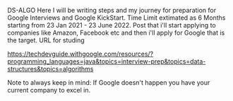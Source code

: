 DS-ALGO
Here I will be writing steps and my journey for preparation for Google Interviews and Google KickStart. Time Limit extimated as 6 Months starting from 23 Jan 2021 - 23 June 2022. Post that i'll start applying to companies like Amazon, Facebook etc and then i'll apply for Google that is the target. URL for studing

https://techdevguide.withgoogle.com/resources/?programming_languages=java&topics=interview-prep&topics=data-structures&topics=algorithms


Note to always keep in mind: If Google doesn't happen you have your current company to excel in.
